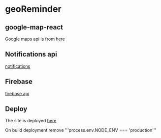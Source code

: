 # geoReminder

## google-map-react

Google maps api is from [here](https://github.com/google-map-react/google-map-react)

## Notifications api

[notifications](https://notifications.spec.whatwg.org/)

## Firebase

[firebase api](https://www.npmjs.com/package/redux-firestore)

## Deploy

The site is deployed [here](https://georeminder-1539180193727.firebaseapp.com/)

On build deployment remove '''process.env.NODE_ENV === 'production'''